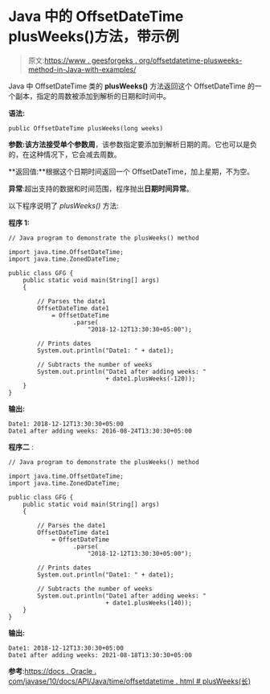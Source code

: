 # Java 中的 OffsetDateTime plusWeeks()方法，带示例

> 原文:[https://www . geesforgeks . org/offsetdatetime-plusweeks-method-in-Java-with-examples/](https://www.geeksforgeeks.org/offsetdatetime-plusweeks-method-in-java-with-examples/)

Java 中 OffsetDateTime 类的 **plusWeeks()** 方法返回这个 OffsetDateTime 的一个副本，指定的周数被添加到解析的日期和时间中。

**语法:**

```
public OffsetDateTime plusWeeks(long weeks)

```

**参数:**该方法接受单个参数**周**，该参数指定要添加到解析日期的周。它也可以是负的，在这种情况下，它会减去周数。

**返回值:**根据这个日期时间返回一个 OffsetDateTime，加上星期，不为空。

**异常**:超出支持的数据和时间范围，程序抛出**日期时间异常**。

以下程序说明了 *plusWeeks()* 方法:

**程序 1:**

```
// Java program to demonstrate the plusWeeks() method

import java.time.OffsetDateTime;
import java.time.ZonedDateTime;

public class GFG {
    public static void main(String[] args)
    {

        // Parses the date1
        OffsetDateTime date1
            = OffsetDateTime
                  .parse(
                      "2018-12-12T13:30:30+05:00");

        // Prints dates
        System.out.println("Date1: " + date1);

        // Subtracts the number of weeks
        System.out.println("Date1 after adding weeks: "
                           + date1.plusWeeks(-120));
    }
}
```

**输出:**

```
Date1: 2018-12-12T13:30:30+05:00
Date1 after adding weeks: 2016-08-24T13:30:30+05:00

```

**程序二** :

```
// Java program to demonstrate the plusWeeks() method

import java.time.OffsetDateTime;
import java.time.ZonedDateTime;

public class GFG {
    public static void main(String[] args)
    {

        // Parses the date1
        OffsetDateTime date1
            = OffsetDateTime
                  .parse(
                      "2018-12-12T13:30:30+05:00");

        // Prints dates
        System.out.println("Date1: " + date1);

        // Subtracts the number of weeks
        System.out.println("Date1 after adding weeks: "
                           + date1.plusWeeks(140));
    }
}
```

**输出:**

```
Date1: 2018-12-12T13:30:30+05:00
Date1 after adding weeks: 2021-08-18T13:30:30+05:00

```

**参考**:[https://docs . Oracle . com/javase/10/docs/API/Java/time/offsetdatetime . html # plusWeeks(长)](https://docs.oracle.com/javase/10/docs/api/java/time/OffsetDateTime.html#plusWeeks(long))